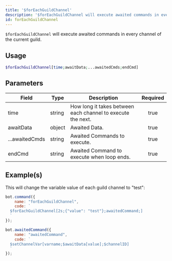 ```yaml
---
title: '$forEachGuildChannel'
description: '$forEachGuildChannel will execute awaited commands in every channel of the current guild.'
id: forEachGuildChannel
---
```


`$forEachGuildChannel` will execute awaited commands in every channel of the current guild.

## Usage

```php
$forEachGuildChannel[time;awaitData;...awaitedCmds;endCmd]
```

## Parameters

| Field          | Type   | Description                                                 | Required |
| -------------- | ------ | ----------------------------------------------------------- |:--------:|
| time           | string | How long it takes between each channel to execute the next. |   true   |
| awaitData      | object | Awaited Data.                                               |   true   |
| ...awaitedCmds | string | Awaited Commands to execute.                                |   true   |
| endCmd         | string | Awaited Command to execute when loop ends.                  |   true   |

## Example(s)

This will change the variable value of each guild channel to "test":

```javascript
bot.command({
    name: "forEachGuildChannel",
    code: `
  $forEachGuildChannel[2s;{"value": "test"};awaitedCommand;]
  `
});

bot.awaitedCommand({
    name: "awaitedCommand",
    code: `
  $setChannelVar[varname;$awaitData[value];$channelID]
  `
});
```